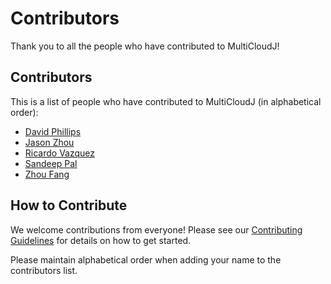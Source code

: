 # Contributors

Thank you to all the people who have contributed to MultiCloudJ!

## Contributors

This is a list of people who have contributed to MultiCloudJ (in alphabetical order):

- [David Phillips](https://github.com/david-phillips-salesforce)
- [Jason Zhou](https://github.com/zhouqcn)
- [Ricardo Vazquez](https://github.com/rvazquezac)
- [Sandeep Pal](https://github.com/sandeepvinayak)
- [Zhou Fang](https://github.com/zhoufang-joe)

## How to Contribute

We welcome contributions from everyone! Please see our [Contributing Guidelines](CONTRIBUTING.md) for details on how to get started.

Please maintain alphabetical order when adding your name to the contributors list. 